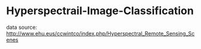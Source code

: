 # Hyperspectrail-Image-Classification

data source:
http://www.ehu.eus/ccwintco/index.php/Hyperspectral_Remote_Sensing_Scenes
